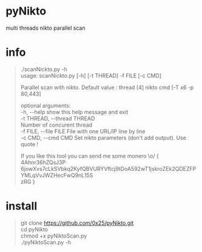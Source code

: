 # pyNikto
multi threads nikto parallel scan 

# info

>./scanNickto.py -h  
>usage: scanNickto.py [-h] [-t THREAD] -f FILE [-c CMD]  
>  
> Parallel scan with nikto. Default value : thread [4] nikto cmd [-T x6 -p 80,443]  
>  
>optional arguments:  
>  -h, --help            show this help message and exit  
>  -t THREAD, --thread THREAD  
>                        Number of concurent thread  
>  -f FILE, --file FILE  File with one URL/IP line by line  
>  -c CMD, --cmd CMD     Set nikto parameters (don't add output). Use quote !  
>  
> If you like this tool you can send me some monero \o/ { 4Ahnr36hZQsJ3P  
>6jowXvs7cLkSVbkq2KyfQBVURYVftcj9tDoA592wT1jskroZEk2QDEZFPYMLqVvJWZHecFwQ9nL15S  
>zRG }

# install

>git clone https://github.com/0x25/pyNikto.git  
>cd pyNikto  
>chmod +x pyNiktoScan.py  
>./pyNiktoScan.py -h  
